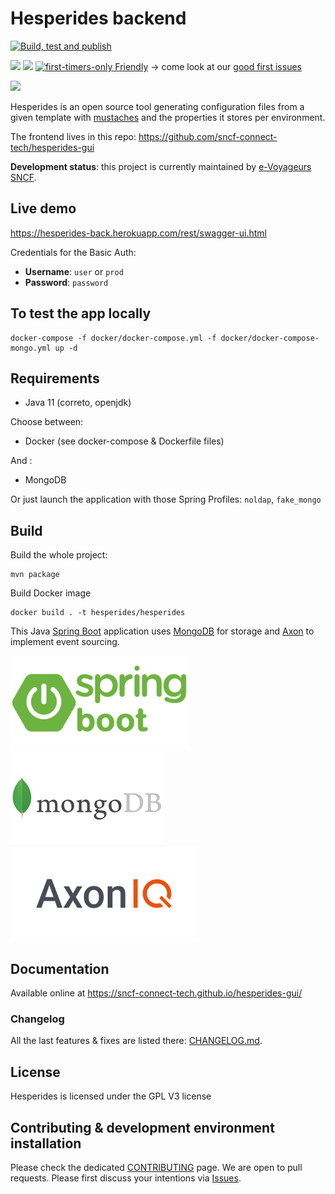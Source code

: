 # Hesperides backend

[![Build, test and publish](https://github.com/sncf-connect-tech/hesperides/workflows/Build,%20test%20and%20publish/badge.svg)](https://github.com/sncf-connect-tech/hesperides/actions?query=branch%3Amaster)

[![](https://img.shields.io/github/contributors/sncf-connect-tech/hesperides.svg)](https://github.com/sncf-connect-tech/hesperides/graphs/contributors)
[![](https://img.shields.io/badge/PRs-welcome-brightgreen.svg?style=flat)](http://makeapullrequest.com)
[![first-timers-only Friendly](https://img.shields.io/badge/first--timers--only-friendly-blue.svg)](http://www.firsttimersonly.com/)
-> come look at
our [good first issues](https://github.com/sncf-connect-tech/hesperides/issues?q=is%3Aissue+is%3Aopen+label%3A%22good+first+issue%22)

[![](https://img.shields.io/badge/License-GPL%20v3-blue.svg)](https://www.gnu.org/licenses/gpl-3.0)

Hesperides is an open source tool generating configuration files from a given template with [mustaches](https://mustache.github.io)
and the properties it stores per environment.

The frontend lives in this repo: https://github.com/sncf-connect-tech/hesperides-gui

**Development status**: this project is currently maintained by [e-Voyageurs SNCF](https://fr.wikipedia.org/wiki/E.Voyageurs_SNCF).


## Live demo
<https://hesperides-back.herokuapp.com/rest/swagger-ui.html>

Credentials for the Basic Auth:

* **Username**: `user` or `prod`
* **Password**: `password`


## To test the app locally

    docker-compose -f docker/docker-compose.yml -f docker/docker-compose-mongo.yml up -d

## Requirements

 * Java 11 (correto, openjdk)
 
 Choose between:

 * Docker (see docker-compose & Dockerfile files)
 
 And :
 
 * MongoDB

Or just launch the application with those Spring Profiles: `noldap`, `fake_mongo`

## Build

Build the whole project:
 
    mvn package

Build Docker image

    docker build . -t hesperides/hesperides
    
This Java [Spring Boot](https://spring.io/projects/spring-boot) application uses [MongoDB](https://www.mongodb.com) for storage
and [Axon](https://axoniq.io) to implement event sourcing.

![Logo Spring Boot](documentation/architecture/images/spring-boot-logo.png)
![Logo MongoDB](documentation/architecture/images/mongodb-logo.png)
![Logo Axon](documentation/architecture/images/axon-iq-logo.png)

## Documentation

Available online at <https://sncf-connect-tech.github.io/hesperides-gui/>

### Changelog
All the last features & fixes are listed there: [CHANGELOG.md](https://github.com/sncf-connect-tech/hesperides/blob/master/CHANGELOG.md).

## License

Hesperides is licensed under the GPL V3 license

## Contributing & development environment installation

Please check the dedicated [CONTRIBUTING](CONTRIBUTING.md) page.
We are open to pull requests. Please first discuss your intentions via [Issues](https://github.com/sncf-connect-tech/hesperides/issues).
